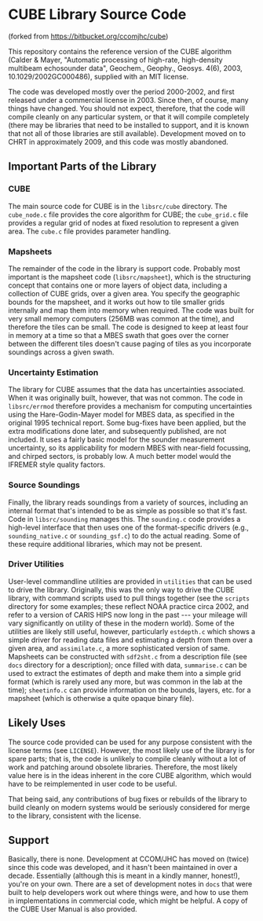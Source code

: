 # CUBE Library Source Code

(forked from <https://bitbucket.org/ccomjhc/cube>)

This repository contains the reference version of the CUBE algorithm (Calder & Mayer, "Automatic processing of high-rate, high-density multibeam echosounder data", Geochem., Geophy., Geosys. 4(6), 2003, 10.1029/2002GC000486), supplied with an MIT license.

The code was developed mostly over the period 2000-2002, and first released under a commercial license in 2003.  Since then, of course, many things have changed.  You should not expect, therefore, that the code will compile cleanly on any particular system, or that it will compile completely (there may be libraries that need to be installed to support, and it is known that not all of those libraries are still available).  Development moved on to CHRT in approximately 2009, and this code was mostly abandoned.

## Important Parts of the Library

### CUBE

The main source code for CUBE is in the `libsrc/cube` directory.  The `cube_node.c` file provides the core algorithm for CUBE; the `cube_grid.c` file provides a regular grid of nodes at fixed resolution to represent a given area.  The `cube.c` file provides parameter handling.

### Mapsheets

The remainder of the code in the library is support code.  Probably most important is the mapsheet code (`libsrc/mapsheet`), which is the structuring concept that contains one or more layers of object data, including a collection of CUBE grids, over a given area.  You specify the geographic bounds for the mapsheet, and it works out how to tile smaller grids internally and map them into memory when required.  The code was built for very small memory computers (256MB was common at the time), and therefore the tiles can be small.  The code is designed to keep at least four in memory at a time so that a MBES swath that goes over the corner between the different tiles doesn't cause paging of tiles as you incorporate soundings across a given swath.

### Uncertainty Estimation

The library for CUBE assumes that the data has uncertainties associated.  When it was originally built, however, that was not common.  The code in `libsrc/errmod` therefore provides a mechanism for computing uncertainties using the Hare-Godin-Mayer model for MBES data, as specified in the original 1995 technical report.  Some bug-fixes have been applied, but the extra modifications done later, and subsequently published, are not included.  It uses a fairly basic model for the sounder measurement uncertainty, so its applicability for modern MBES with near-field focussing, and chirped sectors, is probably low.  A much better model would the IFREMER style quality factors.

### Source Soundings

Finally, the library reads soundings from a variety of sources, including an internal format that's intended to be as simple as possible so that it's fast.  Code in `libsrc/sounding` manages this.  The `sounding.c` code provides a high-level interface that then uses one of the format-specific drivers (e.g., `sounding_native.c` or `sounding_gsf.c`) to do the actual reading.  Some of these require additional libraries, which may not be present.

### Driver Utilities

User-level commandline utilities are provided in `utilities` that can be used to drive the library.  Originally, this was the only way to drive the CUBE library, with command scripts used to pull things together (see the `scripts` directory for some examples; these reflect NOAA practice circa 2002, and refer to a version of CARIS HIPS now long in the past --- your mileage will vary significantly on utility of these in the modern world).  Some of the utilities are likely still useful, however, particularly `estdepth.c` which shows a simple driver for reading data files and estimating a depth from them over a given area, and `assimilate.c`, a more sophisticated version of same.  Mapsheets can be constructed with `sdf2sht.c` from a description file (see `docs` directory for a description); once filled with data, `summarise.c` can be used to extract the estimates of depth and make them into a simple grid format (which is rarely used any more, but was common in the lab at the time); `sheetinfo.c` can provide information on the bounds, layers, etc. for a mapsheet (which is otherwise a quite opaque binary file).

## Likely Uses

The source code provided can be used for any purpose consistent with the license terms (see `LICENSE`).  However, the most likely use of the library is for spare parts; that is, the code is unlikely to compile cleanly without a lot of work and patching around obsolete libraries.  Therefore, the most likely value here is in the ideas inherent in the core CUBE algorithm, which would have to be reimplemented in user code to be useful.

That being said, any contributions of bug fixes or rebuilds of the library to build cleanly on modern systems would be seriously considered for merge to the library, consistent with the license.

## Support

Basically, there is none.  Development at CCOM/JHC has moved on (twice) since this code was developed, and it hasn't been maintained in over a decade.  Essentially (although this is meant in a kindly manner, honest!), you're on your own.  There are a set of development notes in `docs` that were built to help developers work out where things were, and how to use them in implementations in commercial code, which might be helpful.  A copy of the CUBE User Manual is also provided.